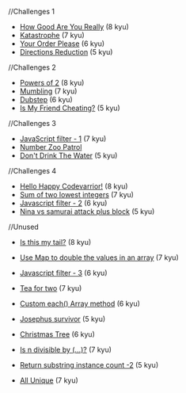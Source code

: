 //Challenges 1
- [How Good Are You Really](http://www.codewars.com/kata/how-good-are-you-really) (8 kyu)
- [Katastrophe](http://www.codewars.com/kata/katastrophe) (7 kyu)
- [Your Order Please](http://www.codewars.com/kata/your-order-please) (6 kyu)
- [Directions Reduction](http://www.codewars.com/kata/directions-reduction) (5 kyu)

//Challenges 2
- [Powers of 2](http://www.codewars.com/kata/powers-of-2) (8 kyu)
- [Mumbling](http://www.codewars.com/kata/mumbling) (7 kyu)
- [Dubstep](http://www.codewars.com/kata/dubstep) (6 kyu)
- [Is My Friend Cheating?](http://www.codewars.com/kata/is-my-friend-cheating) (5 kyu)

//Challenges 3
- [JavaScript filter - 1](http://www.codewars.com/kata/javascript-filter-1/train/javascript) (7 kyu)
- [Number Zoo Patrol](http://www.codewars.com/kata/number-zoo-patrol)
- [Don't Drink The Water](http://www.codewars.com/kata/dont-drink-the-water) (5 kyu)

//Challenges 4
- [Hello Happy Codevarrior!](http://www.codewars.com/kata/hello-happy-codevarrior) (8 kyu)
- [Sum of two lowest integers](http://www.codewars.com/kata/sum-of-two-lowest-integers) (7 kyu)
- [Javascript filter - 2](http://www.codewars.com/kata/javascript-filter-2/train/javascript) (6 kyu)
- [Nina vs samurai attack plus block](http://www.codewars.com/kata/ninja-vs-samurai-attack-plus-block) (5 kyu)

//Unused
- [Is this my tail?](http://www.codewars.com/kata/is-this-my-tail/train/javascript) (8 kyu)
- [Use Map to double the values in an array](http://www.codewars.com/kata/use-map-to-double-the-values-in-an-array) (7 kyu)
- [Javascript filter - 3](http://www.codewars.com/kata/javascript-filter-3/train/javascript) (6 kyu)

- [Tea for two](http://www.codewars.com/kata/tea-for-two) (7 kyu)
- [Custom each() Array method](http://www.codewars.com/kata/custom-each-array-method) (6 kyu)
- [Josephus survivor](http://www.codewars.com/kata/josephus-survivor) (5 kyu)

- [Christmas Tree](http://www.codewars.com/kata/christmas-tree) (6 kyu)
- [Is n divisible by (...)?](http://www.codewars.com/kata/is-n-divisible-by-dot-dot-dot) (7 kyu)

- [Return substring instance count -2](http://www.codewars.com/kata/return-substring-instance-count-2) (5 kyu)

- [All Unique](http://www.codewars.com/kata/all-unique) (7 kyu)
